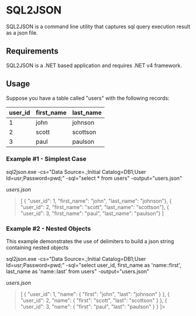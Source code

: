 SQL2JSON
========

SQL2JSON is a command line utility that captures sql query execution result as a json file.

Requirements
------------
SQL2JSON is a .NET based application and requires .NET v4 framework.

Usage
-----

Suppose you have a table called "users" with the following records:

|user_id|first_name|last_name |
|-------|----------|----------|
|1      |john      |johnson   |
|2      |scott     |scottson  |
|3      |paul      |paulson   |


### Example #1 - Simplest Case

sql2json.exe -cs="Data Source=.;Initial Catalog=DB1;User Id=usr;Password=pwd;" -sql="select * from users" -output="users.json"

*users.json*
> [
> 	{ "user_id": 1, "first_name": "john", "last_name": "johnson"},
> 	{ "user_id": 2, "first_name": "scott", "last_name": "scottson"},
> 	{ "user_id": 3, "first_name": "paul", "last_name": "paulson"}
> ]

### Example #2 - Nested Objects
This example demonstrates the use of delimiters to build a json string containing nested objects

sql2json.exe -cs="Data Source=.;Initial Catalog=DB1;User Id=usr;Password=pwd;" -sql="select user_id, first_name as 'name::first', last_name as 'name::last' from users" -output="users.json"

*users.json*
> [
> 	{
> 		"user_id": 1,
> 		"name": { "first": "john", "last": "johnson" }
> 	},
> 	{
> 		"user_id": 2,
> 		"name": { "first": "scott", "last": "scottson" }
> 	},
> 	{
> 		"user_id": 3,
> 		"name": { "first": "paul", "last": "paulson" }
> 	}
]> 